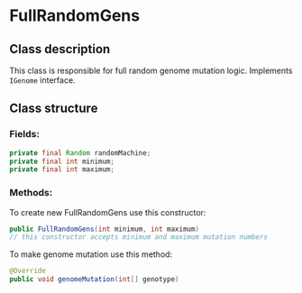 # FullRandomGens
## Class description
This class is responsible for full random genome mutation logic.
Implements `IGenome` interface.

## Class structure
### Fields:
```java
private final Random randomMachine;
private final int minimum;
private final int maximum;
```
### Methods:
To create new FullRandomGens use this constructor:
```java
public FullRandomGens(int minimum, int maximum)
// this constructor accepts minimum and maximum mutation numbers
```
To make genome mutation use this method:
```java
@Override
public void genomeMutation(int[] genotype)
```
